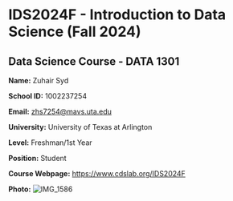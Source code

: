 # IDS2024F - Introduction to Data Science (Fall 2024)
Data Science Course - DATA 1301
---
**Name:** Zuhair Syd

**School ID:** 1002237254

**Email:** zhs7254@mavs.uta.edu

**University:** University of Texas at Arlington

**Level:** Freshman/1st Year

**Position:** Student

**Course Webpage:** https://www.cdslab.org/IDS2024F

**Photo:**
 ![IMG_1586](https://github.com/user-attachments/assets/93a8d375-d818-4455-8c74-40f5f7840149)
